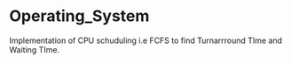 # Operating_System
Implementation of CPU schuduling i.e FCFS to find Turnarrround TIme and Waiting TIme.
